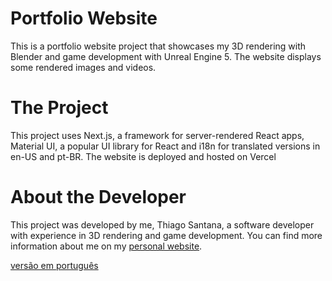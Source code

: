 
# Portfolio Website

This is a portfolio website project that showcases my 3D rendering with Blender and game development with Unreal Engine 5. The website displays some rendered images and videos.

# The Project
This project uses Next.js, a framework for server-rendered React apps, Material UI, a popular UI library for React and i18n for translated versions in en-US and pt-BR. The website is deployed and hosted on Vercel

# About the Developer

This project was developed by me, Thiago Santana, a software developer with experience in 3D rendering and game development. You can find more information about me on my [personal website](https://thiago-santana.vercel.app/en-US).

[versão em português](https://thiago-santana.vercel.app/pt-BR)